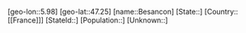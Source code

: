 ﻿---
location: [47.25,5.98]
type: City
tags:
- geo/City


SpocWebEntityId: 29151
isDeleted: false
confidential: public

---
[geo-lon::5.98]
[geo-lat::47.25]
[name::Besancon]
[State::]
[Country::[[France]]]
[StateId::]
[Population::]
[Unknown::]

